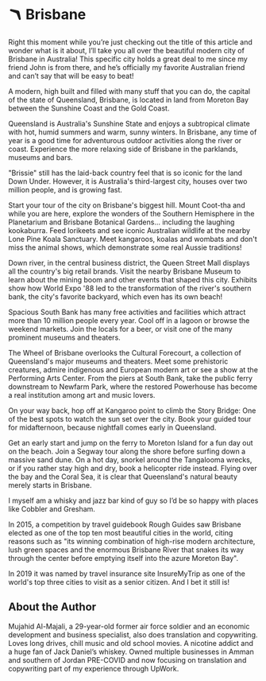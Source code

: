 # 🪃 Brisbane

Right this moment while you’re just checking out the title of this article and wonder what is it about, I’ll take you all over the beautiful modern city of Brisbane in Australia!
This specific city holds a great deal to me since my friend John is from there, and he’s officially my favorite Australian friend and can’t say that will be easy to beat!

A modern, high built and filled with many stuff that you can do, the capital of the state of Queensland, Brisbane, is located in land from Moreton Bay between the Sunshine Coast and the Gold Coast.

Queensland is Australia's Sunshine State and enjoys a subtropical climate with hot, humid summers and warm, sunny winters. In Brisbane, any time of year is a good time for adventurous outdoor activities along the river or coast. Experience the more relaxing side of Brisbane in the parklands, museums and bars.

"Brissie" still has the laid-back country feel that is so iconic for the land Down Under. However, it is Australia's third-largest city, houses over two million people, and is growing fast.

Start your tour of the city on Brisbane's biggest hill. Mount Coot-tha and while you are here, explore the wonders of the Southern Hemisphere in the Planetarium and Brisbane Botanical Gardens... including the laughing kookaburra.
Feed lorikeets and see iconic Australian wildlife at the nearby Lone Pine Koala Sanctuary. Meet kangaroos, koalas and wombats and don't miss the animal shows, which demonstrate some real Aussie traditions!

Down river, in the central business district, the Queen Street Mall displays all the country's big retail brands. Visit the nearby Brisbane Museum to learn about the mining boom and other events that shaped this city. Exhibits show how World Expo '88 led to the transformation of the river's southern bank, the city's favorite backyard, which even has its own beach!

Spacious South Bank has many free activities and facilities which attract more than 10 million people every year.
Cool off in a lagoon or browse the weekend markets. Join the locals for a beer, or visit one of the many prominent museums and theaters.

The Wheel of Brisbane overlooks the Cultural Forecourt, a collection of Queensland's major museums and theaters. Meet some prehistoric creatures, admire indigenous and European modern art or see a show at the Performing Arts Center. From the piers at South Bank, take the public ferry downstream to Newfarm Park, where the restored Powerhouse has become a real institution among art and music lovers.

On your way back, hop off at Kangaroo point to climb the Story Bridge: One of the best spots to watch the sun set over the city. Book your guided tour for midafternoon, because nightfall comes early in Queensland.

Get an early start and jump on the ferry to Moreton Island for a fun day out on the beach. Join a Segway tour along the shore before surfing down a massive sand dune. On a hot day, snorkel around the Tangalooma wrecks, or if you rather stay high and dry, book a helicopter ride instead. Flying over the bay and the Coral Sea, it is clear that Queensland's natural beauty merely starts in Brisbane.

I myself am a whisky and jazz bar kind of guy so I’d be so happy with places like Cobbler and Gresham.

In 2015, a competition by travel guidebook Rough Guides saw Brisbane elected as one of the top ten most beautiful cities in the world, citing reasons such as "its winning combination of high-rise modern architecture, lush green spaces and the enormous Brisbane River that snakes its way through the center before emptying itself into the azure Moreton Bay".

In 2019 it was named by travel insurance site InsureMyTrip as one of the world's top three cities to visit as a senior citizen. And I bet it still is!

## About the Author

Mujahid Al-Majali, a 29-year-old former air force soldier and an economic development and business specialist, also does translation and copywriting. Loves long drives, chill music and old school movies. A nicotine addict and a huge fan of Jack Daniel’s whiskey. Owned multiple businesses in Amman and southern of Jordan PRE-COVID and now focusing on translation and copywriting part of my experience through UpWork.
